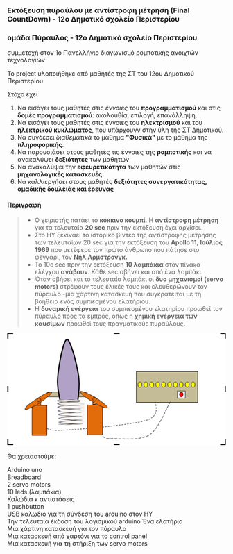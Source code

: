 ### Εκτόξευση πυραύλου με αντίστροφη μέτρηση (Final CountDown) - 12ο Δημοτικό σχολείο Περιστερίου
### ομάδα Πύραυλος - 12ο Δημοτικό σχολείο Περιστερίου
 συμμετοχή στον 1ο Πανελλήνιο διαγωνισμό ρομποτικής ανοιχτών τεχνολογιών   
 
 Το project υλοποιήθηκε από μαθητές της ΣΤ του 12ου Δημοτικού Περιστερίου
 
 Στόχο έχει
 1. Να εισάγει τους μαθητές στις *έννοιες* του **προγραμματισμού** και στις **δομές προγραμματισμού**: ακολουθία, επιλογή, επανάλληψη.
 2. Να εισάγει τους μαθητές στις έννοιες του **ηλεκτρισμού** και του **ηλεκτρικού κυκλώματος**, που υπάρχουνν στην ύλη της ΣΤ Δημοτικού.
 3. Να συνδέσει *διαθεματικά* το μάθημα **"Φυσικά"** με το μάθημα της **πληροφορικής**.
 4. Να παρουσιάσει στους μαθητές τις έννοιες της **ρομποτικής** και να ανακαλύψει **δεξιότητες** των μαθητών
 5. Να ανακαλύψει την **εφευρετικότητα** των μαθητών στις **μηχανολογικές κατασκευές**.
 6. Να καλλιεργήσει στους μαθητές **δεξιότητες συνεργατικότητας, ομαδικής δουλειάς και έρευνας**
 

#### Περιγραφή
 >- Ο χειριστής πατάει το **κόκκινο κουμπί**. Η **αντίστροφη μέτρηση** για τα τελευταία **20 sec** πριν την εκτόξευση έχει αρχίσει.
 >- Στο ΗΥ ξεκινάει το ιστορικό βίντεο της αντίστροφης μέτρησης των τελευταίων 20 sec για την εκτόξευση του **Apollo 11**, **Ιούλιος 1969** που μετέφερε τον πρώτο άνθρωπο που πάτησε στο φεγγάρι, τον **Νηλ Αρμστρονγκ.**
>- Το 10ο sec πριν την εκτόξευση **10 λαμπάκια** στον πίνακα ελέγχου **ανάβουν**. Κάθε sec σβήνει και από ένα λαμπάκι. 
>- Όταν σβήσει και το τελευταίο λαμπάκι οι **δυο μηχανισμοί (servo motors)** στρέφουν τους έλικές τους και ελευθερώνουν τον πύραυλο -μια χάρτινη κατασκευή που συγκρατείται με τη βοήθεια  ενός συμπιεσμένου ελατήριου.
>- Η **δυναμική ενέργεια** του συμπιεσμένου ελατηρίου προωθεί τον πύραυλο προς τα εμπρός, όπως η **χημική ενέργεια των καυσίμων** προωθεί τους πραγματικούς πυραύλους. 

 
![μοντέλο του πυραύλου](/assets/images/tux.png)

Θα χρειαστούμε:

Arduino uno	 
Breadboard	 
2 servo motors	 
10  leds (λαμπάκια)	 
Καλώδια κ αντιστάσεις	
1 pushbutton	 
USB καλώδιο για τη σύνδεση του arduino στον ΗΥ	
Την τελευταία έκδοση του λογισμικού arduino	
Ένα ελατήριο	 
Μια χάρτινη κατασκευή για τον πύραυλο	 
Μια κατασκευή από χαρτόνι για το control panel	 
Μια κατασκευή  για τη στήριξη των servo motors	
